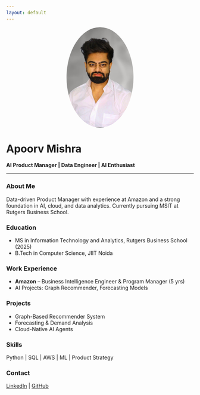 ```yaml
---
layout: default
---
```


<img src="/profile_pic_linkedin_apoorv.jpg" alt="Apoorv Mishra" width="180" style="border-radius: 50%; display: block; margin: 0 auto;" />

# Apoorv Mishra
**AI Product Manager | Data Engineer | AI Enthusiast**

---

### About Me
Data-driven Product Manager with experience at Amazon and a strong foundation in AI, cloud, and data analytics. Currently pursuing MSIT at Rutgers Business School.

### Education
- MS in Information Technology and Analytics, Rutgers Business School (2025)
- B.Tech in Computer Science, JIIT Noida

### Work Experience
- **Amazon** – Business Intelligence Engineer & Program Manager (5 yrs)
- AI Projects: Graph Recommender, Forecasting Models

### Projects
- Graph-Based Recommender System  
- Forecasting & Demand Analysis  
- Cloud-Native AI Agents  

### Skills
Python | SQL | AWS | ML | Product Strategy  

### Contact
[LinkedIn](https://www.linkedin.com/in/apoorvmishra-ai/) | [GitHub](https://github.com/apoorvmishra-ai)
